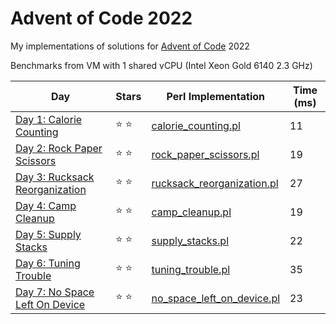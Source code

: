 # Advent of Code 2022

My implementations of solutions for [Advent of Code](https://adventofcode.com/) 2022

Benchmarks from VM with 1 shared vCPU (Intel Xeon Gold 6140 2.3 GHz)

| Day | Stars | Perl Implementation | Time (ms) |
| --- | ----- | ------------------- | --------- |
| [Day 1: Calorie Counting](https://adventofcode.com/2022/day/1) | :star: :star: | [calorie_counting.pl](d01/calorie_counting.pl) | 11 |
| [Day 2: Rock Paper Scissors](https://adventofcode.com/2022/day/2) | :star: :star: | [rock_paper_scissors.pl](d02/rock_paper_scissors.pl) | 19 |
| [Day 3: Rucksack Reorganization](https://adventofcode.com/2022/day/3) | :star: :star: | [rucksack_reorganization.pl](d03/rucksack_reorganization.pl) | 27 |
| [Day 4: Camp Cleanup](https://adventofcode.com/2022/day/4) | :star: :star: | [camp_cleanup.pl](d04/camp_cleanup.pl) | 19 |
| [Day 5: Supply Stacks](https://adventofcode.com/2022/day/5) | :star: :star: | [supply_stacks.pl](d05/supply_stacks.pl) | 22 |
| [Day 6: Tuning Trouble](https://adventofcode.com/2022/day/6) | :star: :star: | [tuning_trouble.pl](d06/tuning_trouble.pl) | 35 |
| [Day 7: No Space Left On Device](https://adventofcode.com/2022/day/7) | :star: :star: | [no_space_left_on_device.pl](d07/no_space_left_on_device.pl) | 23 |
